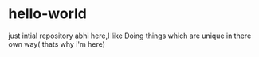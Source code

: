 # hello-world
just intial repository
abhi here,I like Doing things which are unique in there own way( thats why i'm here)
